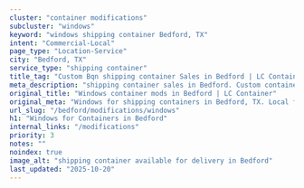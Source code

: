 ```yaml
---
cluster: "container modifications"
subcluster: "windows"
keyword: "windows shipping container Bedford, TX"
intent: "Commercial-Local"
page_type: "Location-Service"
city: "Bedford, TX"
service_type: "shipping container"
title_tag: "Custom Bqn shipping container Sales in Bedford | LC Container"
meta_description: "shipping container sales in Bedford. Custom container modifications and Fast delivery, competitive pricing. Serving modifications area. Quote ID: AE5. Call (214) 524-4168 for your free quote today."
original_title: "Windows container mods in Bedford | LC Container"
original_meta: "Windows for shipping containers in Bedford, TX. Local fabrication & pro install. LC Container — Since 2003. Get a quote."
url_slug: "/bedford/modifications/windows"
h1: "Windows for Containers in Bedford"
internal_links: "/modifications"
priority: 3
notes: ""
noindex: true
image_alt: "shipping container available for delivery in Bedford"
last_updated: "2025-10-20"
---
```


<!-- TODO: Add unique city/inventory copy, images, and internal links here. -->
